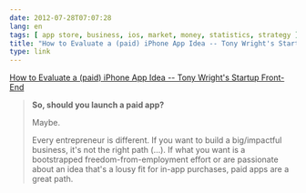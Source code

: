 ```yaml
---
date: 2012-07-28T07:07:28
lang: en
tags: [ app store, business, ios, market, money, statistics, strategy ]
title: "How to Evaluate a (paid) iPhone App Idea -- Tony Wright's Startup Front-End"
type: link
---
```


[How to Evaluate a (paid) iPhone App Idea -- Tony Wright's Startup
Front-End](http://www.tonywright.com/2012/how-to-evaluate-a-paid-iphone-app-idea/)

> **So, should you launch a paid app?**
>
> Maybe.
>
> Every entrepreneur is different. If you want to build a big/impactful
> business, it's not the right path (...). If what you want is a
> bootstrapped freedom-from-employment effort or are passionate about an
> idea that's a lousy fit for in-app purchases, paid apps are a great
> path.

